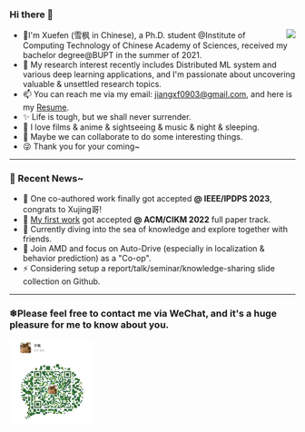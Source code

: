 ### Hi there 👋

<img align="right" src="https://github-readme-stats.vercel.app/api?username=sprinter1999&show_icons=true&icon_color=0366d6&bg_color=ffffff&hide_title=true" />

- 🍁I'm Xuefen (雪枫 in Chinese), a Ph.D. student @Institute of Computing Technology of Chinese Academy of Sciences, received my bachelor degree@BUPT in the summer of 2021.
- 🌱 My research interest recently includes Distributed ML system and various deep learning applications, and I'm passionate about uncovering valuable & unsettled research topics.
- 📫 You can reach me via my email: jiangxf0903@gmail.com, and here is my [Resume](https://github.com/Sprinter1999/Resume/blob/main/Xuefeng_Jiang_Resume.pdf).
- ✨ Life is tough, but we shall never surrender.
- 🌼 I love films & anime & sightseeing & music & night & sleeping.
- 🔭 Maybe we can collaborate to do some interesting things.
- 😜 Thank you for your coming~

<!--
**Sprinter1999/Sprinter1999** is a ✨ _special_ ✨ repository because its `README.md` (this file) appears on your GitHub profile.

Here are some ideas to get you started:

- 🔭 I’m currently working on ...
- 🌱 I’m currently learning ...
- 👯 I’m looking to collaborate on ...
- 🤔 I’m looking for help with ...
- 💬 Ask me about ...
- 📫 How to reach me: ...
- 😄 Pronouns: ...
- ⚡ Fun fact: ...
-->

----

### 💬 Recent News~
- 🎉 One co-authored work finally got accepted **@ IEEE/IPDPS 2023**, congrats to Xujing哥!
- 🗽 [My first work](https://github.com/Sprinter1999/FedLSR) got accepted **@ ACM/CIKM 2022** full paper track.
- 📖 Currently diving into the sea of knowledge and explore together with friends.
- 🚗 Join AMD and focus on Auto-Drive (especially in localization & behavior prediction) as a "Co-op".
- ⚡ Considering setup a report/talk/seminar/knowledge-sharing slide collection on Github.

----
### ❄Please feel free to contact me via WeChat, and it's a huge pleasure for me to know about you.
<img src="wx.jpg" alt="drawing" width="150"/>
